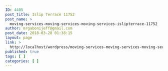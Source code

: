 ```yaml
---
ID: 4405
post_title: Islip Terrace 11752
post_name: >
  moving-services-moving-services-moving-services-islipterrace-11752
author: mrgabonijeff@gmail.com
post_date: 2018-03-28 01:38:15
layout: page
link: >
  http://localhost/wordpress/moving-services-moving-services-moving-services-islipterrace-11752/
published: true
tags: [ ]
categories: [ ]
---
```

